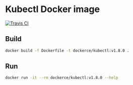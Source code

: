 # Kubectl Docker image

[![Travis CI](https://travis-ci.org/dockerce/docker-kubectl2.svg?branch=v1.8.0)](https://travis-ci.org/dockerce/docker-kubectl2)

## Build

```bash
docker build -f Dockerfile -t dockerce/kubectl:v1.8.0 .
```

## Run

```bash
docker run -it --rm dockerce/kubectl:v1.8.0 --help
```